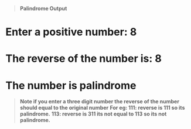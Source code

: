 > **Palindrome Output**


# Enter a positive number: 8

# The reverse of the number is: 8

# The number is palindrome

>**Note if you enter a three digit number the reverse of the number should equal to the original number**
>**For eg: 111: reverse is 111 so its palindrome.**
>**113: reverse is 311 its not equal to 113 so its not palindrome.**
